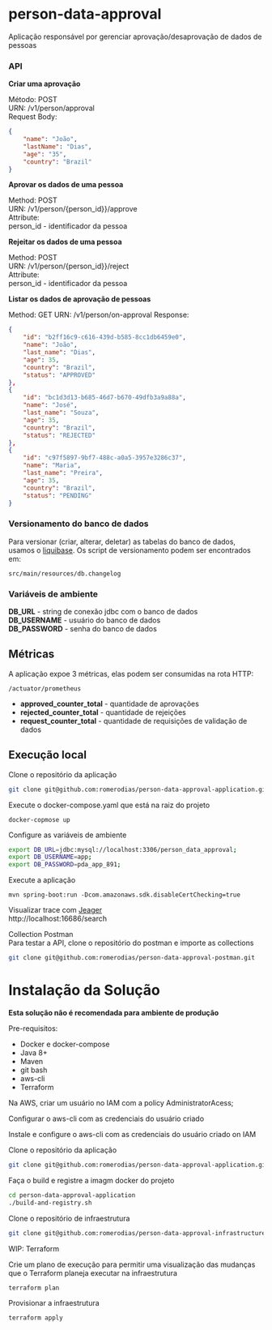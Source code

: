 person-data-approval
======
Aplicação responsável por gerenciar aprovação/desaprovação de dados de pessoas

### API 

**Criar uma aprovação**

Método: POST   
URN: /v1/person/approval   
Request Body: 
```json
{
    "name": "João",
    "lastName": "Dias", 
    "age": "35",
    "country": "Brazil"
}
```

**Aprovar os dados de uma pessoa**

Method: POST  
URN: /v1/person/{person_id}}/approve  
Attribute:  
person_id - identificador da pessoa

**Rejeitar os dados de uma pessoa**

Method: POST  
URN: /v1/person/{person_id}}/reject  
Attribute:  
person_id - identificador da pessoa

**Listar os dados de aprovação de pessoas**

Method: GET 
URN: /v1/person/on-approval 
Response:  
```json
{
    "id": "b2ff16c9-c616-439d-b585-8cc1db6459e0",
    "name": "João",
    "last_name": "Dias",
    "age": 35,
    "country": "Brazil",
    "status": "APPROVED"
},
{
    "id": "bc1d3d13-b685-46d7-b670-49dfb3a9a88a",
    "name": "José",
    "last_name": "Souza",
    "age": 35,
    "country": "Brazil",
    "status": "REJECTED"
},
{
    "id": "c97f5897-9bf7-488c-a0a5-3957e3286c37",
    "name": "Maria",
    "last_name": "Preira",
    "age": 35,
    "country": "Brazil",
    "status": "PENDING"
}
```


### Versionamento do banco de dados
Para versionar (criar, alterar, deletar) as tabelas do banco de dados, usamos o [liquibase](https://liquibase.org/). 
Os script de versionamento podem ser encontrados em:
```xpath
src/main/resources/db.changelog
```

### Variáveis de ambiente
**DB_URL** - string de conexão jdbc com o banco de dados  
**DB_USERNAME** - usuário do banco de dados  
**DB_PASSWORD** - senha do banco de dados  


## Métricas

A aplicação expoe 3 métricas, elas podem ser consumidas na rota HTTP:
```
/actuator/prometheus
```
* **approved_counter_total** - quantidade de aprovações 
* **rejected_counter_total** - quantidade de rejeições
* **request_counter_total**  - quantidade de requisições de validação de dados

## Execução local
Clone o repositório da aplicação
```sh
git clone git@github.com:romerodias/person-data-approval-application.git
```

Execute o docker-compose.yaml que está na raiz do projeto
```shell
docker-copmose up
```

Configure as variáveis de ambiente
```sh
export DB_URL=jdbc:mysql://localhost:3306/person_data_approval;
export DB_USERNAME=app;
export DB_PASSWORD=pda_app_891;
```

Execute a aplicação
```shell
mvn spring-boot:run -Dcom.amazonaws.sdk.disableCertChecking=true 
```

Visualizar trace com [Jeager](https://www.jaegertracing.io/)  
http://localhost:16686/search

Collection Postman   
Para testar a API, clone o repositório do postman e importe as collections 
```sh
git clone git@github.com:romerodias/person-data-approval-postman.git
```

Instalação da Solução
====
**Esta solução não é recomendada para ambiente de produção**

Pre-requisitos:
* Docker e docker-compose
* Java 8+
* Maven
* git bash
* aws-cli
* Terraform


Na AWS, criar um usuário no IAM com a policy AdministratorAcess;

Configurar o aws-cli com as credenciais do usuário criado  

Instale e configure o aws-cli com as credenciais do usuário criado on IAM

Clone o repositório da aplicação
```sh
git clone git@github.com:romerodias/person-data-approval-application.git
```

Faça o build e registre a imagm docker do projeto
```sh
cd person-data-approval-application
./build-and-registry.sh
```

Clone o repositório de infraestrutura 
```sh
git clone git@github.com:romerodias/person-data-approval-infrastructure.git
```

WIP: Terraform

Crie um plano de execução para permitir uma visualização das mudanças que o 
Terraform planeja executar na infraestrutura
```sh
terraform plan
```

Provisionar a infraestrutura
```sh
terraform apply 
```


